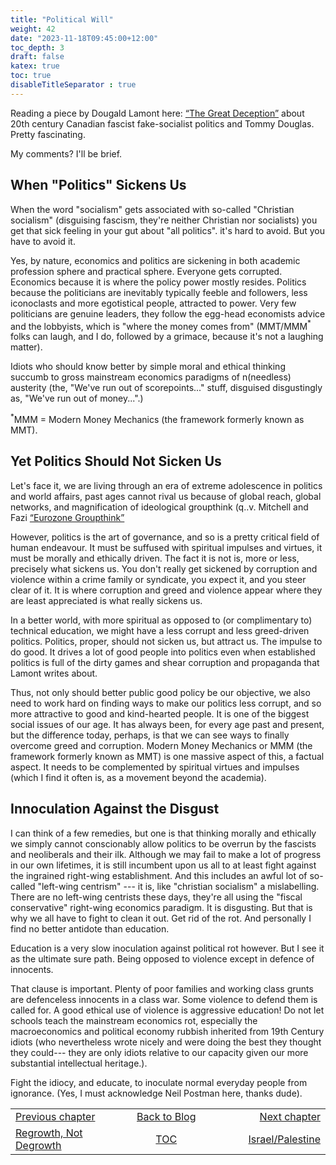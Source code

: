 ```yaml
---
title: "Political Will"
weight: 42
date: "2023-11-18T09:45:00+12:00"
toc_depth: 3
draft: false
katex: true
toc: true
disableTitleSeparator : true
---
```


Reading a piece by Dougald Lamont here: 
[“The Great Deception”](https://dougaldlamont.substack.com/p/the-great-deception-chapter-6-how)
about 20th century Canadian fascist fake-socialist politics and Tommy Douglas.
Pretty fascinating.

My comments?  I'll be brief.

## When "Politics" Sickens Us

When the word "socialism" gets associated with so-called "Christian socialism" 
(disguising fascism, they're neither Christian nor socialists) you get that sick 
feeling in your gut about "all politics".
it's hard to avoid. But you have to avoid it.

Yes, by nature, economics and politics are sickening in both academic profession 
sphere and practical sphere. Everyone gets corrupted. Economics because it is 
where the policy power mostly resides.  Politics because the politicians are 
inevitably typically feeble and followers, less iconoclasts and more egotistical 
people, attracted to power. Very few politicians are genuine leaders, they 
follow the egg-head economists advice and the lobbyists, which is "where the 
money comes from" (MMT/MMM${}^\ast$ folks can laugh, and I do, followed by a 
grimace, because it's not a laughing matter).

Idiots who should know better by simple moral and ethical thinking succumb to 
gross mainstream economics paradigms of n(needless) austerity (the, "We've run 
out of scorepoints..." stuff, disguised disgustingly as, "We've run out of 
money...".)

${}^\ast$MMM = Modern Money Mechanics (the framework formerly known as MMT).

## Yet Politics Should Not Sicken Us

Let's face it, we are living through an era of extreme adolescence in politics 
and world affairs, past ages cannot rival us because of global reach, global 
networks, and magnification of ideological groupthink
(q..v. Mitchell and Fazi 
[“Eurozone Groupthink”](http://wer.worldeconomicsassociation.org/files/WEA-WER-7-Mitchell.pdf)

However, politics is the art of governance, and so is a pretty critical field of 
human endeavour. It must be suffused with spiritual impulses and virtues, it 
must be morally and ethically driven.  The fact it is not is, more or less, 
precisely what sickens us.  You don't really get sickened by corruption and 
violence within a crime family or syndicate, you expect it, and you steer clear 
of it.  It is where corruption and greed and violence appear where they are 
least appreciated is what really sickens us.

In a better world, with more spiritual as opposed to (or complimentary to) 
technical education, we might have a less corrupt and less greed-driven 
politics. Politics, proper, should not sicken us, but attract us. The impulse 
to do good. It drives a lot of good people into politics even when established 
politics is full of the dirty games and shear corruption and propaganda that 
Lamont writes about.

Thus, not only should better public good policy be our objective, we also need 
to work hard on finding ways to make our politics less corrupt, and so more 
attractive to good and kind-hearted people. It is one of the biggest social 
issues of our age. It has always been, for every age past and present, but 
the difference today, perhaps, is that we can see ways to finally overcome greed 
and corruption. Modern Money Mechanics or MMM (the framework formerly known as 
MMT) is one massive aspect of this, a factual aspect. It needs to be 
complemented by spiritual virtues and impulses (which I find it often is, as a 
movement beyond the academia).


## Innoculation Against the Disgust

I can think of a few remedies, but one is that thinking morally and ethically we 
simply cannot conscionably allow politics to be overrun by the fascists and 
neoliberals and their ilk. Although we may fail to make a lot of progress in our 
own lifetimes, it is still incumbent upon us all to at least fight against the 
ingrained right-wing establishment. And this includes an awful lot of so-called 
"left-wing centrism" --- it is, like "christian socialism" a mislabelling. There 
are no left-wing centrists these days, they're all using the "fiscal 
conservative" right-wing economics paradigm.  It is disgusting. But that is why 
we all have to fight to clean it out. Get rid of the rot. And personally I find 
no better antidote than education.

Education is a very slow inoculation against political rot however. But I see it 
as the ultimate sure path. Being opposed to violence except in defence of 
innocents.

That clause is important. Plenty of poor families and working class grunts are 
defenceless innocents in a class war. Some violence to defend them is called 
for. A good ethical use of violence is aggressive education! Do not let schools 
teach the mainstream economics rot, especially the macroeconomics and political 
economy rubbish inherited from 19th Century idiots (who nevertheless wrote 
nicely and were doing the best they thought they could--- they are only idiots 
relative to our capacity given our more substantial intellectual heritage.).

Fight the idiocy, and educate, to inoculate normal everyday people from 
ignorance. (Yes, I must acknowledge Neil Postman here, thanks dude).


<table style="border-collapse: collapse; border=0;">
    <colgroup>
       <col span="1" style="width: 25%;">
       <col span="1" style="width: 15%;">
       <col span="1" style="width: 25%;">
    </colgroup>
<tr style="border: 1px solid color:#0f0f0f;">
<td style="border: 1px solid color:#0f0f0f;">
<a href="../40_regrowth">Previous chapter</a></td>
<td style="border: 1px solid color:#0f0f0f; text-align:center;">
<a href="../">Back to Blog</a></td>
<td style="border: 1px solid color:#0f0f0f; text-align:right;">
<a href="../42_israel_palestine">Next chapter</a></td>
</tr>
<tr style="border: 1px solid color:#0f0f0f;">
<td style="border: 1px solid color:#0f0f0f;">
<a href="../40_regrowth">Regrowth, Not Degrowth</a></td>
<td style="border: 1px solid color:#0f0f0f; text-align:center;">
<a href="../">TOC</a></td>
<td style="border: 1px solid color:#0f0f0f; text-align:right;">
<a href="../42_israel_palestine">Israel/Palestine</a></td>
</tr>
</table>
